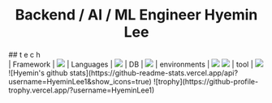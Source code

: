 <h1 align=center>
Backend / AI / ML Engineer Hyemin Lee

</h1>
## t e c h 
<br/>
<span>
| Framework    | <img src="https://img.shields.io/badge/Django-092E20?style=flat-square&logo=Django&logoColor=orange"/>
| Languages    | <img src="https://img.shields.io/badge/Python-3776AB?style=flat-square&logo=Python&logoColor=yellow"/>
| DB           | <img src="https://img.shields.io/badge/MariaDB-003545?style=flat-square&logo=MariaDB&logoColor=white"/>
| environments | <img src="https://img.shields.io/badge/Docker-2496ED?style=flat-square&logo=Docker&logoColor=white"/>
<img src="https://img.shields.io/badge/Anaconda-44A833?style=flat-square&logo=Anaconda&logoColor=white"/>
| tool         | <img src="https://img.shields.io/badge/PyCharm-000000?style=flat-square&logo=PyCharm&logoColor=yellow"/>
</span>
<br>
![Hyemin's github stats](https://github-readme-stats.vercel.app/api?username=HyeminLee1&show_icons=true)
![trophy](https://github-profile-trophy.vercel.app/?username=HyeminLee1)
